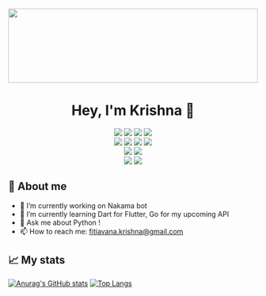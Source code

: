 <p align=center>
  <img src="https://readme-typing-svg.herokuapp.com?font=roboto+mono&color=%teal&size=21&center=true&vCenter=true&lines=Chatbot%2C%20Web%20scraping%2C%20Automation%3BPython%2C%20Dart%2C%20Go%3BLinux%20lover%F0%9F%90%A7%E2%9D%A4%EF%B8%8F%E2%9D%A4%EF%B8%8F%E2%9D%A4%EF%B8%8F" alt="">
</p>

<img src="https://raw.githubusercontent.com/matfantinel/matfantinel/master/waves.svg" width="100%" height="150">

<h1 align=center>
  Hey, I'm Krishna 👋
</h1>

<div align="center">
  <img src="https://img.shields.io/badge/-Selenium-16C636?style=for-the-badge&logo=selenium&logoColor=FFFFFF"/>
  <img src="https://img.shields.io/badge/-Python-396E9B?style=for-the-badge&logo=python&logoColor=FFFFFF"/> 
  <img src="https://img.shields.io/badge/-Chatbot-1BEFCF?style=for-the-badge&logo=chatbot&logoColor=FFFFFF"/>
  <img src="https://img.shields.io/badge/-MongoDB-00E661?style=for-the-badge&logo=mongodb&logoColor=FFFFFF"/>
  <br>
  <img src="https://img.shields.io/badge/-HTML-E44D26?&style=for-the-badge&logo=html5&logoColor=FFFFFF"/>
  <img src="https://img.shields.io/badge/-CSS-42A5F5?&style=for-the-badge&logo=css3&logoColor=FFFFFF"/>
  <img src="https://img.shields.io/badge/-JavaScript-FFCA28?style=for-the-badge&logo=javascript&logoColor=FFFFFF"/>
  <img src="https://img.shields.io/badge/-PHP-1E87E3?style=for-the-badge&logo=php&logoColor=FFFFFF"/>
  <br>
  <img src="https://img.shields.io/badge/-Go-00A7D0?&style=for-the-badge&logo=go&logoColor=FFFFFF"/>
  <img src="https://img.shields.io/badge/-Dart-00CBB2?style=for-the-badge&logo=dart&logoColor=FFFFFF"/>
  <br>
  <img src="https://img.shields.io/badge/-Linux-F9F63C?style=for-the-badge&logo=linux&logoColor=FFFFFF"/>
  <img src="https://img.shields.io/badge/-Windows-3CB7F9?style=for-the-badge&logo=windows&logoColor=FFFFFF"/>
</div>

## 📖 About me
- 🔭 I’m currently working on Nakama bot
- 🌱 I’m currently learning Dart for Flutter, Go for my upcoming API
- 💬 Ask me about Python !
- 📫 How to reach me: fitiavana.krishna@gmail.com
## 📈 My stats
[![Anurag's GitHub stats](https://github-readme-stats.vercel.app/api?username=krishna2206&count_private=true&show_icons=true&theme=tokyonight&layout=compact)](https://github.com/anuraghazra/github-readme-stats)
[![Top Langs](https://github-readme-stats.vercel.app/api/top-langs/?username=krishna2206&theme=tokyonight&layout=compact)](https://github.com/anuraghazra/github-readme-stats)


<!--
**krishna2206/krishna2206** is a ✨ _special_ ✨ repository because its `README.md` (this file) appears on your GitHub profile.

Here are some ideas to get you started:

- 🔭 I’m currently working on ...
- 🌱 I’m currently learning ...
- 👯 I’m looking to collaborate on ...
- 🤔 I’m looking for help with ...
- 💬 Ask me about ...
- 📫 How to reach me: ...
- 😄 Pronouns: ...
- ⚡ Fun fact: ...
-->
